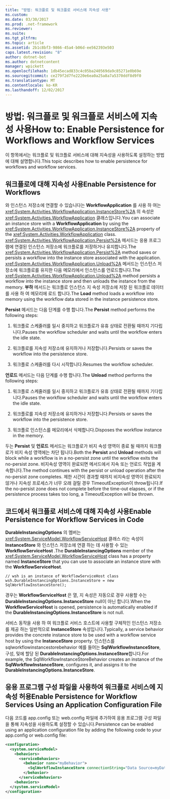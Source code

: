```yaml
---
title: "방법: 워크플로 및 워크플로 서비스에 지속성 사용"
ms.custom: 
ms.date: 03/30/2017
ms.prod: .net-framework
ms.reviewer: 
ms.suite: 
ms.tgt_pltfrm: 
ms.topic: article
ms.assetid: 2b1c8bf3-9866-45a4-b06d-ee562393e503
caps.latest.revision: "8"
author: dotnet-bot
ms.author: dotnetcontent
manager: wpickett
ms.openlocfilehash: 1db45ecad833c4c05ba240569da9c85271e0b69e
ms.sourcegitcommit: ce279f2d7fe2220e6ea0a25a8a7a5370ddf8d9f0
ms.translationtype: MT
ms.contentlocale: ko-KR
ms.lasthandoff: 12/02/2017
---
```

# <a name="how-to-enable-persistence-for-workflows-and-workflow-services"></a><span data-ttu-id="0572c-102">방법: 워크플로 및 워크플로 서비스에 지속성 사용</span><span class="sxs-lookup"><span data-stu-id="0572c-102">How to: Enable Persistence for Workflows and Workflow Services</span></span>
<span data-ttu-id="0572c-103">이 항목에서는 워크플로 및 워크플로 서비스에 대해 지속성을 사용하도록 설정하는 방법에 대해 설명합니다.</span><span class="sxs-lookup"><span data-stu-id="0572c-103">This topic describes how to enable persistence for workflows and workflow services.</span></span>  
  
## <a name="enable-persistence-for-workflows"></a><span data-ttu-id="0572c-104">워크플로에 대해 지속성 사용</span><span class="sxs-lookup"><span data-stu-id="0572c-104">Enable Persistence for Workflows</span></span>  
 <span data-ttu-id="0572c-105">와 인스턴스 저장소에 연결할 수 있습니다는 **WorkflowApplication** 를 사용 하 여는 <xref:System.Activities.WorkflowApplication.InstanceStore%2A> 의 속성은 <xref:System.Activities.WorkflowApplication> 클래스입니다.</span><span class="sxs-lookup"><span data-stu-id="0572c-105">You can associate an instance store with a **WorkflowApplication** by using the <xref:System.Activities.WorkflowApplication.InstanceStore%2A> property of the <xref:System.Activities.WorkflowApplication> class.</span></span> <span data-ttu-id="0572c-106"><xref:System.Activities.WorkflowApplication.Persist%2A> 메서드는 응용 프로그램에 연결된 인스턴스 저장소에 워크플로를 저장하거나 유지합니다.</span><span class="sxs-lookup"><span data-stu-id="0572c-106">The <xref:System.Activities.WorkflowApplication.Persist%2A> method saves or persists a workflow into the instance store associated with the application.</span></span> <span data-ttu-id="0572c-107"><xref:System.Activities.WorkflowApplication.Unload%2A> 메서드는 인스턴스 저장소에 워크플로를 유지한 다음 메모리에서 인스턴스를 언로드합니다.</span><span class="sxs-lookup"><span data-stu-id="0572c-107">The <xref:System.Activities.WorkflowApplication.Unload%2A> method persists a workflow into the instance store and then unloads the instance from the memory.</span></span> <span data-ttu-id="0572c-108">**부하** 메서드는 워크플로 인스턴스 지 속성 저장소에 저장 된 워크플로 데이터를 사용 하 여 메모리에 로드 합니다.</span><span class="sxs-lookup"><span data-stu-id="0572c-108">The **Load** method loads a workflow into memory using the workflow data stored in the instance persistence store.</span></span>  
  
 <span data-ttu-id="0572c-109">**Persist** 메서드는 다음 단계를 수행 합니다.</span><span class="sxs-lookup"><span data-stu-id="0572c-109">The **Persist** method performs the following steps:</span></span>  
  
1.  <span data-ttu-id="0572c-110">워크플로 스케줄러를 일시 중지하고 워크플로가 유휴 상태로 전환될 때까지 기다립니다.</span><span class="sxs-lookup"><span data-stu-id="0572c-110">Pauses the workflow scheduler and waits until the workflow enters the idle state.</span></span>  
  
2.  <span data-ttu-id="0572c-111">워크플로를 지속성 저장소에 유지하거나 저장합니다.</span><span class="sxs-lookup"><span data-stu-id="0572c-111">Persists or saves the workflow into the persistence store.</span></span>  
  
3.  <span data-ttu-id="0572c-112">워크플로 스케줄러를 다시 시작합니다.</span><span class="sxs-lookup"><span data-stu-id="0572c-112">Resumes the workflow scheduler.</span></span>  
  
 <span data-ttu-id="0572c-113">**언로드** 메서드는 다음 단계를 수행 합니다.</span><span class="sxs-lookup"><span data-stu-id="0572c-113">The **Unload** method performs the following steps:</span></span>  
  
1.  <span data-ttu-id="0572c-114">워크플로 스케줄러를 일시 중지하고 워크플로가 유휴 상태로 전환될 때까지 기다립니다.</span><span class="sxs-lookup"><span data-stu-id="0572c-114">Pauses the workflow scheduler and waits until the workflow enters the idle state.</span></span>  
  
2.  <span data-ttu-id="0572c-115">워크플로를 지속성 저장소에 유지하거나 저장합니다.</span><span class="sxs-lookup"><span data-stu-id="0572c-115">Persists or saves the workflow into the persistence store.</span></span>  
  
3.  <span data-ttu-id="0572c-116">워크플로 인스턴스를 메모리에서 삭제합니다.</span><span class="sxs-lookup"><span data-stu-id="0572c-116">Disposes the workflow instance in the memory.</span></span>  
  
 <span data-ttu-id="0572c-117">두는 **Persist** 및 **언로드** 메서드는 워크플로가 비지 속성 영역이 종료 될 때까지 워크플로가 비지 속성 영역에는 차단 됩니다.</span><span class="sxs-lookup"><span data-stu-id="0572c-117">Both the **Persist** and **Unload** methods will block while a workflow is in a no-persist zone until the workflow exits the no-persist zone.</span></span> <span data-ttu-id="0572c-118">비지속성 영역이 완료되면 메서드에서 지속 또는 언로드 작업을 계속합니다.</span><span class="sxs-lookup"><span data-stu-id="0572c-118">The method continues with the persist or unload operation after the no-persist zone completes.</span></span> <span data-ttu-id="0572c-119">제한 시간이 경과할 때까지 비지속성 영역이 완료되지 않거나 지속성 프로세스가 너무 오래 걸릴 경우 TimeoutException이 throw됩니다.</span><span class="sxs-lookup"><span data-stu-id="0572c-119">If the no-persist zone does not complete before the time-out elapses, or if the persistence process takes too long, a TimeoutException will be thrown.</span></span>  
  
## <a name="enable-persistence-for-workflow-services-in-code"></a><span data-ttu-id="0572c-120">코드에서 워크플로 서비스에 대해 지속성 사용</span><span class="sxs-lookup"><span data-stu-id="0572c-120">Enable Persistence for Workflow Services in Code</span></span>  
 <span data-ttu-id="0572c-121">**DurableInstancingOptions** 의 멤버는 <xref:System.ServiceModel.WorkflowServiceHost> 클래스 라는 속성이 **InstanceStore** 와 인스턴스 저장소에 연결 하는 데 사용할 수 있는 **WorkflowServiceHost** .</span><span class="sxs-lookup"><span data-stu-id="0572c-121">The **DurableInstancingOptions** member of the <xref:System.ServiceModel.WorkflowServiceHost> class has a property named **InstanceStore** that you can use to associate an instance store with the **WorkflowServiceHost**.</span></span>  
  
```  
// wsh is an instance of WorkflowServiceHost class  
wsh.DurableInstancingOptions.InstanceStore = new SqlWorkflowInstanceStore();  
```  
  
 <span data-ttu-id="0572c-122">경우는 **WorkflowServiceHost** 은 열, 지 속성은 자동으로 경우 사용할 수는 **DurableInstancingOptions.InstanceStore** null이 아닌 합니다.</span><span class="sxs-lookup"><span data-stu-id="0572c-122">When the **WorkflowServiceHost** is opened, persistence is automatically enabled if the **DurableInstancingOptions.InstanceStore** is not null.</span></span>  
  
 <span data-ttu-id="0572c-123">서비스 동작을 사용 하 여 워크플로 서비스 호스트에 사용할 구체적인 인스턴스 저장소를 제공 하는 일반적으로 **InstanceStore** 속성입니다.</span><span class="sxs-lookup"><span data-stu-id="0572c-123">Typically, a service behavior provides the concrete instance store to be used with a workflow service host by using the **InstanceStore** property.</span></span> <span data-ttu-id="0572c-124">인스턴스를 sqlworkflowinstancestorebehavior 예를 들어는 **SqlWorkflowInstanceStore**, 구성, 및에 할당 된 **DurableInstancingOptions.InstanceStore**합니다.</span><span class="sxs-lookup"><span data-stu-id="0572c-124">For example, the SqlWorkflowInstanceStoreBehavior creates an instance of the **SqlWorkflowInstanceStore**, configures it, and assigns it to the **DurableInstancingOptions.InstanceStore**.</span></span>  
  
## <a name="enable-persistence-for-workflow-services-using-an-application-configuration-file"></a><span data-ttu-id="0572c-125">응용 프로그램 구성 파일을 사용하여 워크플로 서비스에 지속성 허용</span><span class="sxs-lookup"><span data-stu-id="0572c-125">Enable Persistence for Workflow Services Using an Application Configuration File</span></span>  
 <span data-ttu-id="0572c-126">다음 코드를 app.config 또는 web.config 파일에 추가하여 응용 프로그램 구성 파일을 통해 지속성을 사용하도록 설정할 수 있습니다.</span><span class="sxs-lookup"><span data-stu-id="0572c-126">Persistence can be enabled using an application configuration file by adding the following code to your app.config or web.config file:</span></span>  
  
```xml  
<configuration>  
  <system.serviceModel>  
    <behaviors>  
      <serviceBehaviors>  
        <behavior name="myBehavior">  
          <SqlWorkflowInstanceStore connectionString="Data Source=myDatatbaseServer;Initial Catalog=myPersistenceDatabase">  
        </behavior>  
      </serviceBehaviors>  
    <behaviors>  
  </system.serviceModel>  
</configuration>  
```
